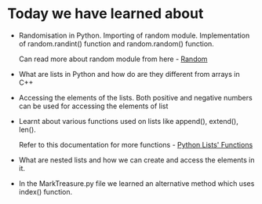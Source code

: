 # Today we have learned about

- Randomisation in Python. Importing of random module. Implementation of random.randint() function and random.random() function.

  Can read more about random module from here -  [Random](https://docs.python.org/3/library/random.html#module-random)

- What are lists in Python and how do are they different from arrays in C++
- Accessing the elements of the lists. Both positive and negative numbers can be used for accessing the elements of list
- Learnt about various functions used on lists like append(), extend(), len().

  Refer to this documentation for more functions -  [Python Lists' Functions](https://www.geeksforgeeks.org/list-methods-python/)

- What are nested lists and how we can create and access the elements in it.
- In the MarkTreasure.py file we learned an alternative method which uses index() function.

